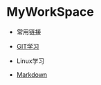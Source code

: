 # MyWorkSpace
- 常用链接

- [GIT学习](git_learning/git_learning.md)

- Linux学习

- [Markdown](markdown/markdown.md)
